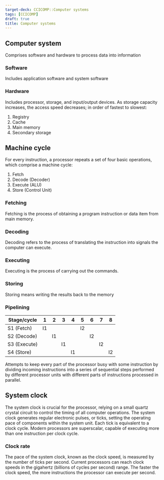 ```yaml
---
target-deck: CCICOMP::Computer systems
tags: [CCICOMP]
draft: true
title: Computer systems
---
```


## Computer system

Comprises software and hardware to process data into information

<!--ID: 1697898015774-->

### Software

Includes application software and system software

<!--ID: 1697898015779-->

### Hardware

Includes processor, storage, and input/output devices. As storage capacity increases, the access speed decreases; in order of fastest to slowest:

1. Registry
2. Cache
3. Main memory
4. Secondary storage
<!--ID: 1697898015785-->

## Machine cycle

For every instruction, a processor repeats a set of four basic operations, which comprise a machine cycle:

1. Fetch
2. Decode (Decoder)
3. Execute (ALU)
4. Store (Control Unit)
<!--ID: 1697898015795-->

### Fetching

Fetching is the process of obtaining a program instruction or data item from main memory.

<!--ID: 1701426980214-->

### Decoding

Decoding refers to the process of translating the instruction into signals the computer can execute.

<!--ID: 1701426980220-->

### Executing

Executing is the process of carrying out the commands.

<!--ID: 1701426980225-->

### Storing

Storing means writing the results back to the memory

<!--ID: 1701426980229-->

### Pipelining

|Stage/cycle|1|2|3|4|5|6|7|8|
|---|---|---|---|---|---|---|---|---|
|S1 (Fetch)|I1||||I2||||
|S2 (Decode)||I1||||I2|||
|S3 (Execute)|||I1||||I2||
|S4 (Store)||||I1||||I2|

Attempts to keep every part of the processor busy with some instruction by dividing incoming instructions into a series of sequential steps performed by different processor units with different parts of instructions processed in parallel.

<!--ID: 1697898015803-->

## System clock

The system clock is crucial for the processor, relying on a small quartz crystal circuit to control the timing of all computer operations. The system clock generates regular electronic pulses, or ticks, setting the operating pace of components within the system unit. Each tick is equivalent to a clock cycle. Modern processors are superscalar, capable of executing more than one instruction per clock cycle.

<!--ID: 1701426980233-->

### Clock rate

The pace of the system clock, known as the clock speed, is measured by the number of ticks per second. Current processors can reach clock speeds in the gigahertz (billions of cycles per second) range. The faster the clock speed, the more instructions the processor can execute per second.

<!--ID: 1697898015810-->
